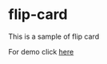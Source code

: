 # flip-card

This is a sample of flip card

For demo click [here](https://chakradeb.github.io/flip-card/)
